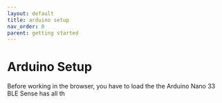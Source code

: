 ```yaml
---
layout: default
title: arduino setup
nav_order: 0
parent: getting started
---
```


# Arduino Setup

Before working in the browser, you have to load the the Arduino Nano 33 BLE Sense has all th
